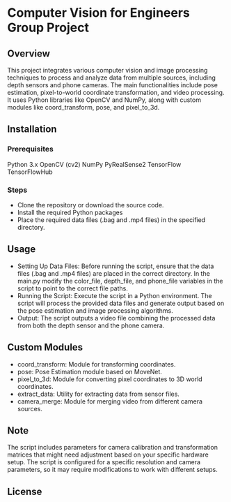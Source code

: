 # Computer Vision for Engineers Group Project
## Overview
This project integrates various computer vision and image processing techniques to process and analyze data from multiple sources, including depth sensors and phone cameras. 
The main functionalities include pose estimation, pixel-to-world coordinate transformation, and video processing. 
It uses Python libraries like OpenCV and NumPy, along with custom modules like coord_transform, pose, and pixel_to_3d.

## Installation
### Prerequisites
Python 3.x
OpenCV (cv2)
NumPy
PyRealSense2
TensorFlow
TensorFlowHub
### Steps
- Clone the repository or download the source code.
- Install the required Python packages
- Place the required data files (.bag and .mp4 files) in the specified directory.
## Usage
- Setting Up Data Files: Before running the script, ensure that the data files (.bag and .mp4 files) are placed in the correct directory. In the main.py modify the color_file, depth_file, and phone_file variables in the script to point to the correct file paths.
- Running the Script: Execute the script in a Python environment. The script will process the provided data files and generate output based on the pose estimation and image processing algorithms.
- Output: The script outputs a video file combining the processed data from both the depth sensor and the phone camera.

## Custom Modules
- coord_transform: Module for transforming coordinates.
- pose: Pose Estimation module based on MoveNet.
- pixel_to_3d: Module for converting pixel coordinates to 3D world coordinates.
- extract_data: Utility for extracting data from sensor files.
- camera_merge: Module for merging video from different camera sources.
  
## Note
The script includes parameters for camera calibration and transformation matrices that might need adjustment based on your specific hardware setup.
The script is configured for a specific resolution and camera parameters, so it may require modifications to work with different setups.

## License
